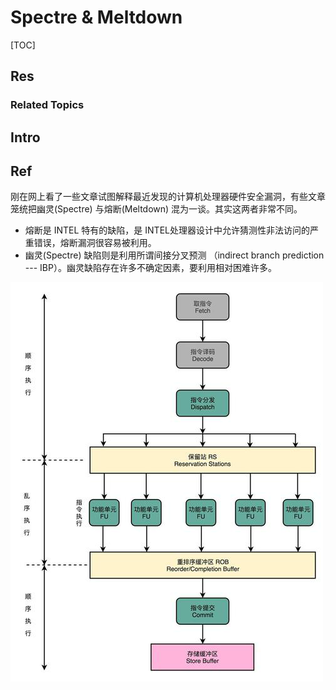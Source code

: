 # Spectre & Meltdown

[TOC]



## Res
### Related Topics



## Intro


## Ref
[👍 科普幽灵(Spectre) 与熔断(Meltdown)以及自测方法]: https://blog.sciencenet.cn/blog-684007-1093420.html

刚在网上看了一些文章试图解释最近发现的计算机处理器硬件安全漏洞，有些文章笼统把幽灵(Spectre) 与熔断(Meltdown) 混为一谈。其实这两者非常不同。
- 熔断是 INTEL 特有的缺陷，是 INTEL处理器设计中允许猜测性非法访问的严重错误，熔断漏洞很容易被利用。
- 幽灵(Spectre) 缺陷则是利用所谓间接分叉预测 （indirect branch prediction --- IBP）。幽灵缺陷存在许多不确定因素，要利用相对困难许多。

[熔断漏洞原理与解决方案]: https://www.cnblogs.com/kvm-qemu/articles/8284508.html

[👍 浅谈熔断和幽灵]: https://www.wenhui.space/docs/08-ic-design/cpu/meltdown-and-spectre/#%E9%87%8D%E8%A6%81%E6%A6%82%E5%BF%B5
![](../../../../../../Assets/Pics/Pasted%20image%2020240105135937.png)
